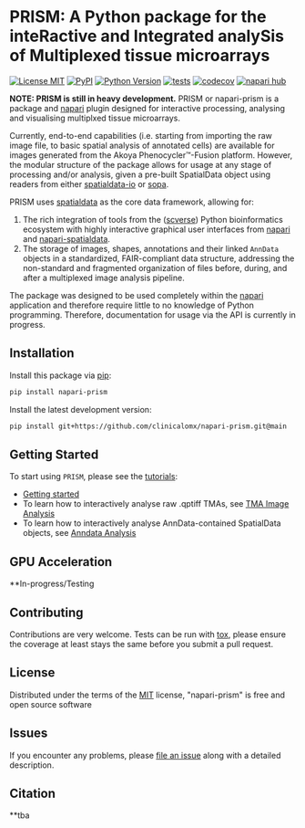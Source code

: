 # PRISM: A **P**ython package for the inte**R**active and **I**ntegrated analy**S**is of **M**ultiplexed tissue microarrays

<!--
#FUTURE: package logo
-->

[![License MIT](https://img.shields.io/pypi/l/napari-prism.svg?color=green)](https://github.com/clinicalomx/napari-prism/raw/main/LICENSE)
[![PyPI](https://img.shields.io/pypi/v/napari-prism.svg?color=green)](https://pypi.org/project/napari-prism)
[![Python Version](https://img.shields.io/pypi/pyversions/napari-prism.svg?color=green)](https://python.org)
[![tests](https://github.com/clinicalomx/napari-prism/workflows/tests/badge.svg)](https://github.com/clinicalomx/napari-prism/actions)
[![codecov](https://codecov.io/gh/clinicalomx/napari-prism/branch/main/graph/badge.svg)](https://codecov.io/gh/clinicalomx/napari-prism)
[![napari hub](https://img.shields.io/endpoint?url=https://api.napari-hub.org/shields/napari-prism)](https://napari-hub.org/plugins/napari-prism)

**NOTE: PRISM is still in heavy development.**
PRISM or napari-prism is a package and [napari] plugin designed for interactive processing, analysing and visualising multiplxed tissue microarrays.

Currently, end-to-end capabilities (i.e. starting from importing the raw image file, to basic spatial analysis of annotated cells) are available for images generated from the
Akoya Phenocycler™-Fusion platform. However, the modular structure of the
package allows for usage at any stage of processing and/or analysis, given a pre-built SpatialData object using readers from either
[spatialdata-io] or [sopa].

PRISM uses [spatialdata] as the core data framework, allowing for:
1. The rich integration of tools from the ([scverse]) Python bioinformatics ecosystem with highly interactive graphical user interfaces from [napari] and [napari-spatialdata].
2. The storage of images, shapes, annotations and their linked `AnnData` objects in a standardized, FAIR-compliant data structure, addressing the non-standard and fragmented organization of files before, during, and after a multiplexed image analysis pipeline.

The package was designed to be used completely within the [napari] application and therefore require little to no knowledge of Python programming. Therefore, documentation for usage via the API is currently in progress.

## Installation

Install this package via [pip]:

```bash
pip install napari-prism
```

Install the latest development version:

```bash
pip install git+https://github.com/clinicalomx/napari-prism.git@main
```

## Getting Started

To start using `PRISM`, please see the [tutorials](https://napari-prism.readthedocs.io/en/latest/notebooks/getting_started.html#):

-   [Getting started](https://napari-prism.readthedocs.io/en/latest/notebooks/getting_started.html)
-   To learn how to interactively analyse raw .qptiff TMAs, see [TMA Image Analysis](https://napari-prism.readthedocs.io/en/latest/notebooks/tma_usage.html)
-   To learn how to interactively analyse AnnData-contained SpatialData objects, see [Anndata Analysis](https://napari-prism.readthedocs.io/en/latest/notebooks/adata_usage.html)

## GPU Acceleration

\*\*In-progress/Testing

## Contributing

Contributions are very welcome. Tests can be run with [tox], please ensure
the coverage at least stays the same before you submit a pull request.

## License

Distributed under the terms of the [MIT] license,
"napari-prism" is free and open source software

## Issues

If you encounter any problems, please [file an issue] along with a detailed description.

## Citation

\*\*tba

[napari]: https://github.com/napari/napari
[@napari]: https://github.com/napari
[MIT]: http://opensource.org/licenses/MIT
[BSD-3]: http://opensource.org/licenses/BSD-3-Clause
[GNU GPL v3.0]: http://www.gnu.org/licenses/gpl-3.0.txt
[GNU LGPL v3.0]: http://www.gnu.org/licenses/lgpl-3.0.txt
[Apache Software License 2.0]: http://www.apache.org/licenses/LICENSE-2.0
[Mozilla Public License 2.0]: https://www.mozilla.org/media/MPL/2.0/index.txt
[file an issue]: https://github.com/clinicalomx/prism/issues
[tox]: https://tox.readthedocs.io/en/latest/
[pip]: https://pypi.org/project/pip/
[PyPI]: https://pypi.org/
[spatialdata]: https://github.com/scverse/spatialdata/tree/main
[napari-spatialdata]: https://github.com/scverse/napari-spatialdata/tree/main
[spatialdata-io]: https://github.com/scverse/spatialdata-io
[sopa]: https://github.com/gustaveroussy/sopa
[scverse]: https://scverse.org/
